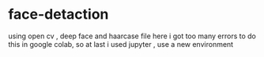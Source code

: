 # face-detaction
using open cv , deep face and  haarcase file 
here i got too many errors to do this in google colab,
so at last i used jupyter , use a new environment
